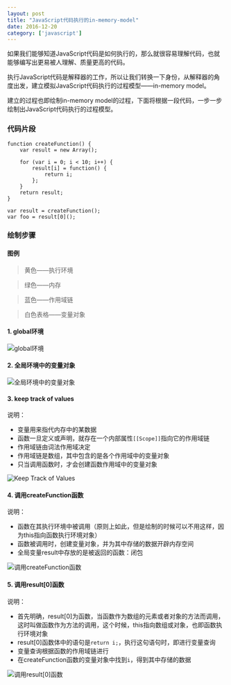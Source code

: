```yaml
---
layout: post
title: "JavaScript代码执行的in-memory-model"
date: 2016-12-20
category: ['javascript']
---
```


如果我们能够知道JavaScript代码是如何执行的，那么就很容易理解代码，也就能够编写出更易被人理解、质量更高的代码。

执行JavaScript代码是解释器的工作，所以让我们转换一下身份，从解释器的角度出发，建立模拟JavaScript代码执行的过程模型——in-memory model。

建立的过程也即绘制in-memory model的过程，下面将根据一段代码，一步一步绘制出JavaScript代码执行的过程模型。

### 代码片段


    function createFunction() {
        var result = new Array();

        for (var i = 0; i < 10; i++) {
            result[i] = function() {
                return i;
            };
        }
        return result;
    }

    var result = createFunction();
    var foo = result[0]();

### 绘制步骤

#### 图例

>黄色——执行环境

>绿色——内存

>蓝色——作用域链

>白色表格——变量对象

#### 1. global环境

![global环境](http://i1.piimg.com/582676/a43312773918bbd8.png)

#### 2. 全局环境中的变量对象

![全局环境中的变量对象](http://i1.piimg.com/582676/aa05380c9838bc35.png)

#### 3. keep track of values

说明：

+ 变量用来指代内存中的某数据
+ 函数一旦定义或声明，就存在一个内部属性`[[Scope]]`指向它的作用域链
+ 作用域链由词法作用域决定
+ 作用域链是数组，其中包含的是各个作用域中的变量对象
+ 只当调用函数时，才会创建函数作用域中的变量对象

![Keep Track of Values](http://i1.piimg.com/582676/89bfbfbecd2565e4.png)

#### 4. 调用createFunction函数

说明：


+ 函数在其执行环境中被调用（原则上如此，但是绘制的时候可以不用这样，因为this指向函数执行环境对象）
+ 函数被调用时，创建变量对象，并为其中存储的数据开辟内存空间
+ 全局变量result中存放的是被返回的函数：闭包

![调用createFunction函数](http://i1.piimg.com/582676/290fa25034b1d703.png)

#### 5. 调用result[0]函数

说明：

+ 首先明确，result[0]为函数，当函数作为数组的元素或者对象的方法而调用，这时叫做函数作为方法的调用，这个时候，this指向数组或对象，也即函数执行环境对象
+ result[0]函数体中的语句是`return i;`，执行这句语句时，即进行变量查询
+ 变量查询根据函数的作用域链进行
+ 在createFunction函数的变量对象中找到`i`，得到其中存储的数据

![调用result[0]函数](http://i1.piimg.com/582676/5cc78a001231d86e.png)



